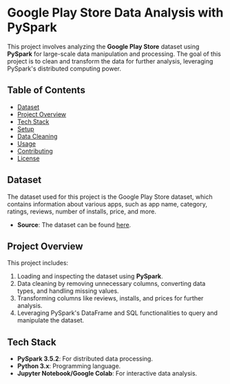 # Google Play Store Data Analysis with PySpark

This project involves analyzing the **Google Play Store** dataset using **PySpark** for large-scale data manipulation and processing. The goal of this project is to clean and transform the data for further analysis, leveraging PySpark's distributed computing power.

## Table of Contents
- [Dataset](#dataset)
- [Project Overview](#project-overview)
- [Tech Stack](#tech-stack)
- [Setup](#setup)
- [Data Cleaning](#data-cleaning)
- [Usage](#usage)
- [Contributing](#contributing)
- [License](#license)

## Dataset
The dataset used for this project is the Google Play Store dataset, which contains information about various apps, such as app name, category, ratings, reviews, number of installs, price, and more.

- **Source**: The dataset can be found [here](https://www.kaggle.com/datasets/lava18/google-play-store-apps).

## Project Overview
This project includes:
1. Loading and inspecting the dataset using **PySpark**.
2. Data cleaning by removing unnecessary columns, converting data types, and handling missing values.
3. Transforming columns like reviews, installs, and prices for further analysis.
4. Leveraging PySpark's DataFrame and SQL functionalities to query and manipulate the dataset.

## Tech Stack
- **PySpark 3.5.2**: For distributed data processing.
- **Python 3.x**: Programming language.
- **Jupyter Notebook/Google Colab**: For interactive data analysis.


